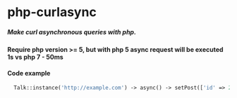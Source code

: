 # php-curlasync
##### Make curl asynchronous queries with php.

#### Require php version >= 5, but with php 5 async request will be executed 1s vs php 7 - 50ms 

#### Code example
```php
  Talk::instance('http://example.com') -> async() -> setPost(['id' => 228]) -> request('/services/getPost'); // async php request
```
 

